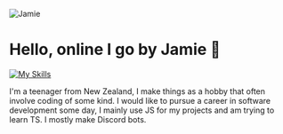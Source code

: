 ![Jamie](https://i.imgur.com/7v11IiR.png)

# Hello, online I go by Jamie 👋
[![My Skills](https://skillicons.dev/icons?i=js,discord,aws,bootstrap,figma,github,linux,html,css,stackoverflow,tailwind,unity,visualstudio,vscode)](https://skillicons.dev)

I'm a teenager from New Zealand, I make things as a hobby that often involve coding of some kind. I would like to pursue a career in software development some day, I mainly use JS for my projects and am trying to learn TS. I mostly make Discord bots.
